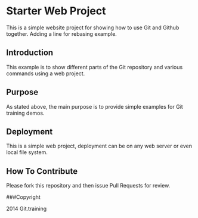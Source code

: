 # Starter Web Project

This is a simple website project for showing how to use Git and Github together. Adding a line for rebasing example. 

## Introduction

This example is to show different parts of the Git repository and various commands using a web project. 

## Purpose

As stated above, the main purpose is to provide simple examples for Git training demos.

## Deployment

This is a simple web project, deployment can be on any web server or even local file system.

## How To Contribute

Please fork this repository and then issue Pull Requests for review.  

###Copyright

2014 Git.training






